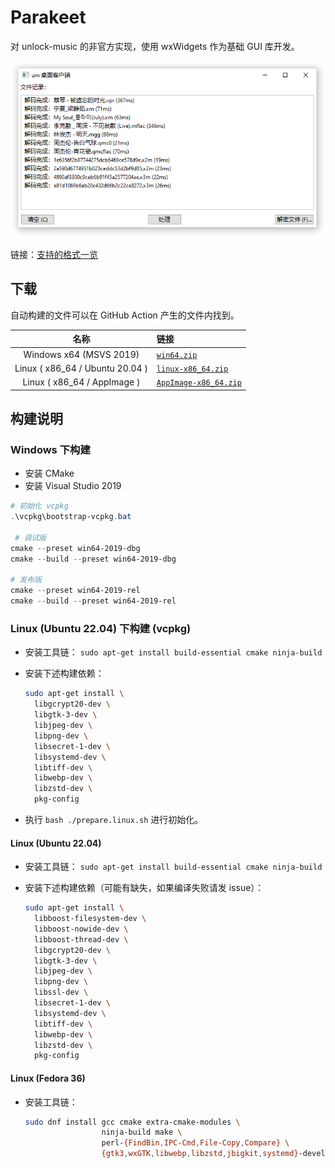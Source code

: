 # Parakeet

对 unlock-music 的非官方实现，使用 wxWidgets 作为基础 GUI 库开发。

![主界面截图](./.github/assets/app-main.png)

链接：[支持的格式一览][sup_format]

[sup_format]: https://github.com/jixunmoe/um-desktop/wiki/%E6%94%AF%E6%8C%81%E7%9A%84%E6%A0%BC%E5%BC%8F

## 下载

自动构建的文件可以在 GitHub Action 产生的文件内找到。

|              名称               | 链接                              |
| :-----------------------------: | :-------------------------------- |
|     Windows x64 (MSVS 2019)     | [`win64.zip`][dl_win64]           |
| Linux ( x86_64 / Ubuntu 20.04 ) | [`linux-x86_64.zip`][dl_win64]    |
|   Linux ( x86_64 / AppImage )   | [`AppImage-x86_64.zip`][dl_win64] |

[dl_win64]: https://nightly.link/jixunmoe/um-desktop/workflows/build-win64/main/win64.zip
[dl_linux_x86_64]: https://nightly.link/jixunmoe/um-desktop/workflows/build-linux-x86_64/main/linux-x86_64.zip
[dl_appimage_x86_64]: https://nightly.link/jixunmoe/um-desktop/workflows/build-linux-x86_64/main/AppImage-x86_64.zip

## 构建说明

### Windows 下构建

- 安装 CMake
- 安装 Visual Studio 2019

```powershell
# 初始化 vcpkg
.\vcpkg\bootstrap-vcpkg.bat

 # 调试版
cmake --preset win64-2019-dbg
cmake --build --preset win64-2019-dbg

# 发布版
cmake --preset win64-2019-rel
cmake --build --preset win64-2019-rel
```

### Linux (Ubuntu 22.04) 下构建 (vcpkg)

- 安装工具链： `sudo apt-get install build-essential cmake ninja-build`
- 安装下述构建依赖：

  ```sh
  sudo apt-get install \
    libgcrypt20-dev \
    libgtk-3-dev \
    libjpeg-dev \
    libpng-dev \
    libsecret-1-dev \
    libsystemd-dev \
    libtiff-dev \
    libwebp-dev \
    libzstd-dev \
    pkg-config
  ```

- 执行 `bash ./prepare.linux.sh` 进行初始化。

#### Linux (Ubuntu 22.04)

- 安装工具链： `sudo apt-get install build-essential cmake ninja-build`
- 安装下述构建依赖（可能有缺失，如果编译失败请发 issue）：

  ```sh
  sudo apt-get install \
    libboost-filesystem-dev \
    libboost-nowide-dev \
    libboost-thread-dev \
    libgcrypt20-dev \
    libgtk-3-dev \
    libjpeg-dev \
    libpng-dev \
    libssl-dev \
    libsecret-1-dev \
    libsystemd-dev \
    libtiff-dev \
    libwebp-dev \
    libzstd-dev \
    pkg-config
  ```

#### Linux (Fedora 36)

- 安装工具链：

  ```sh
  sudo dnf install gcc cmake extra-cmake-modules \
                   ninja-build make \
                   perl-{FindBin,IPC-Cmd,File-Copy,Compare} \
                   {gtk3,wxGTK,libwebp,libzstd,jbigkit,systemd}-devel
  ```
